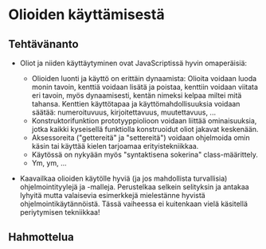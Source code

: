 Olioiden käyttämisestä
======================

Tehtävänanto
------------
* Oliot ja niiden käyttäytyminen ovat JavaScriptissä hyvin omaperäisiä:
  * Olioiden luonti ja käyttö on erittäin dynaamista: Olioita voidaan luoda monin tavoin, kenttiä voidaan lisätä ja poistaa, kenttiin voidaan viitata eri tavoin, myös dynaamisesti, kentän nimeksi kelpaa miltei mitä tahansa. Kenttien käyttötapaa ja käyttömahdollisuuksia voidaan säätää: numeroituvuus, kirjoitettavuus, muutettavuus, ...
  * Konstruktorifunktion prototyyppiolioon voidaan liittää ominaisuuksia, jotka kaikki kyseisellä funktiolla konstruoidut oliot jakavat keskenään.
  * Aksessoreita ("gettereitä" ja "settereitä") voidaan ohjelmoida omin käsin tai käyttää kielen tarjoamaa erityistekniikkaa.
  * Käytössä on nykyään myös "syntaktisena sokerina" class-määrittely.
  * Ym, ym, ...

* Kaavailkaa olioiden käytölle hyviä (ja jos mahdollista turvallisia) ohjelmointityylejä ja -malleja. Perustelkaa selkein selityksin ja antakaa lyhyitä mutta valaisevia esimerkkejä mielestänne hyvistä ohjelmointikäytännöistä. Tässä vaiheessa ei kuitenkaan vielä käsitellä periytymisen tekniikkaa!

Hahmottelua
-----------
